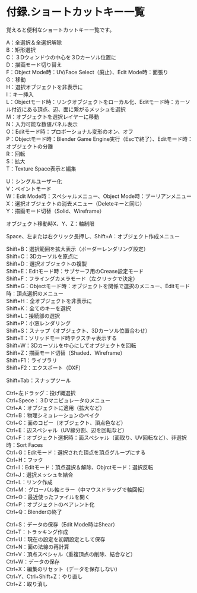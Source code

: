 # 付録.ショートカットキー一覧

覚えると便利なショートカットキー一覧です。

A：全選択＆全選択解除  
B：矩形選択  
C：３Dウィンドウの中心を３Dカーソル位置に  
D：描画モード切り替え  
F：Object Mode時：UV/Face Select（廃止）、Edit Mode時：面張り  
G：移動  
H：選択オブジェクトを非表示に  
I：キー挿入  
L：Objectモード時：リンクオブジェクトをローカル化、Editモード時：カーソル付近にある頂点、辺、面に繋がるメッシュを選択  
M：オブジェクトを選択レイヤーに移動  
N：入力可能な数値パネル表示  
O：Editモード時：プロポーショナル変形のオン、オフ  
P：Objectモード時：Blender Game Engine実行（Escで終了）、Editモード時：オブジェクトの分離  
R：回転  
S：拡大  
T：Texture Space表示と編集

U：シングルユーザー化  
V：ペイントモード  
W：Edit Mode時：スペシャルメニュー、Object Mode時：ブーリアンメニュー  
X：選択オブジェクトの消去メニュー（Deleteキーと同じ）  
Y：描画モード切替（Solid、Wireframe）

オブジェクト移動時X、Y、Z：軸制限

Space、左または右クリック長押し、Shift+A：オブジェクト作成メニュー

Shift+B：選択範囲を拡大表示（ボーダーレンダリング設定）  
Shift+C：3Dカーソルを原点に  
Shift+D：選択オブジェクトの複製  
Shift+E：Editモード時：サブサーフ用のCrease設定モード  
Shift+F：フライングカメラモード（左クリックで決定）  
Shift+G：Objectモード時：オブジェクトを関係で選択のメニュー、Editモード時：頂点選択のメニュー  
Shift+H：全オブジェクトを非表示に  
Shift+K：全てのキーを選択  
Shift+L：接続部の選択  
Shift+P：小窓レンダリング  
Shift+S：スナップ（オブジェクト、3Dカーソル位置合わせ）  
Shift+T：ソリッドモード時テクスチャ表示する  
Shift+W：3Dカーソルを中心にしてオブジェクトを回転  
Shift+Z：描画モード切替（Shaded、Wireframe）  
Shift+F1：ライブラリ  
Shift+F2：エクスポート（DXF）

Shift+Tab：スナップツール

Ctrl+左ドラッグ：投げ縄選択  
Ctrl+Spece：３Dマニピュレータのメニュー  
Ctrl+A：オブジェクトに適用（拡大など）  
Ctrl+B：物理シミュレーションのベイク  
Ctrl+C：面のコピー（オブジェクト、頂点色など）  
Ctrl+E：辺スペシャル（UV線分割、辺を回転など）  
Ctrl+F：オブジェクト選択時：面スペシャル（面取り、UV回転など）、非選択時：Sort Faces  
Ctrl+G：Editモード：選択された頂点を頂点グループにする  
Ctrl+H：フック  
Ctrl+I：Editモード：頂点選択＆解除、Objrctモード：選択反転  
Ctrl+J：選択メッシュを結合  
Ctrl+L：リンク作成  
Ctrl+M：グローバル軸ミラー（中マウスドラッグで軸回転）  
Ctrl+O：最近使ったファイルを開く  
Ctrl+P：オブジェクトのペアレント化  
Ctrl+Q：Blenderの終了

Ctrl+S：データの保存（Edit Mode時はShear）  
Ctrl+T：トラッキング作成  
Ctrl+U：現在の設定を初期設定として保存  
Ctrl+N：面の法線の再計算  
Ctrl+V：頂点スペシャル（重複頂点の削除、結合など）  
Ctrl+W：データの保存  
Ctrl+X：編集のリセット（データを保存しない）  
Ctrl+Y、Ctrl+Shift+Z：やり直し  
Ctrl+Z：取り消し



